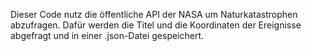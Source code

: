 Dieser Code nutz die öffentliche API der NASA um Naturkatastrophen abzufragen.
Dafür werden die Titel und die Koordinaten der Ereignisse abgefragt und in einer .json-Datei gespeichert.
